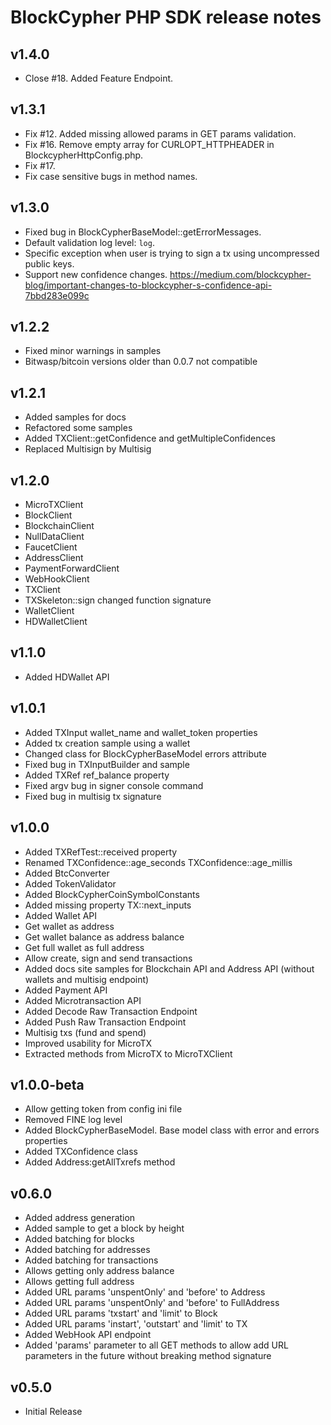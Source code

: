 BlockCypher PHP SDK release notes
=================================

v1.4.0
------
* Close #18. Added Feature Endpoint.

v1.3.1
------
* Fix #12. Added missing allowed params in GET params validation.
* Fix #16. Remove empty array for CURLOPT_HTTPHEADER in BlockcypherHttpConfig.php.
* Fix #17.
* Fix case sensitive bugs in method names.

v1.3.0
------
* Fixed bug in BlockCypherBaseModel::getErrorMessages.
* Default validation log level: `log`.
* Specific exception when user is trying to sign a tx using uncompressed public keys.
* Support new confidence changes. https://medium.com/blockcypher-blog/important-changes-to-blockcypher-s-confidence-api-7bbd283e099c

v1.2.2
------
* Fixed minor warnings in samples
* Bitwasp/bitcoin versions older than 0.0.7 not compatible

v1.2.1
------
* Added samples for docs
* Refactored some samples
* Added TXClient::getConfidence and getMultipleConfidences
* Replaced Multisign by Multisig

v1.2.0
------
* MicroTXClient
* BlockClient
* BlockchainClient
* NullDataClient
* FaucetClient
* AddressClient
* PaymentForwardClient
* WebHookClient
* TXClient
* TXSkeleton::sign changed function signature
* WalletClient
* HDWalletClient

v1.1.0
------
* Added HDWallet API

v1.0.1
------

* Added TXInput wallet_name and wallet_token properties
* Added tx creation sample using a wallet
* Changed class for BlockCypherBaseModel errors attribute
* Fixed bug in TXInputBuilder and sample
* Added TXRef ref_balance property
* Fixed argv bug in signer console command
* Fixed bug in multisig tx signature

v1.0.0
------

* Added TXRefTest::received property
* Renamed TXConfidence::age_seconds TXConfidence::age_millis
* Added BtcConverter
* Added TokenValidator
* Added BlockCypherCoinSymbolConstants
* Added missing property TX::next_inputs
* Added Wallet API
* Get wallet as address
* Get wallet balance as address balance
* Get full wallet as full address
* Allow create, sign and send transactions
* Added docs site samples for Blockchain API and Address API (without wallets and multisig endpoint)
* Added Payment API
* Added Microtransaction API
* Added Decode Raw Transaction Endpoint
* Added Push Raw Transaction Endpoint
* Multisig txs (fund and spend)
* Improved usability for MicroTX
* Extracted methods from MicroTX to MicroTXClient

v1.0.0-beta
-----------

* Allow getting token from config ini file
* Removed FINE log level
* Added BlockCypherBaseModel. Base model class with error and errors properties
* Added TXConfidence class
* Added Address:getAllTxrefs method

v0.6.0
------
* Added address generation
* Added sample to get a block by height
* Added batching for blocks
* Added batching for addresses
* Added batching for transactions
* Allows getting only address balance
* Allows getting full address
* Added URL params 'unspentOnly' and 'before' to Address
* Added URL params 'unspentOnly' and 'before' to FullAddress
* Added URL params 'txstart' and 'limit' to Block
* Added URL params 'instart', 'outstart' and 'limit' to TX
* Added WebHook API endpoint
* Added 'params' parameter to all GET methods to allow add URL parameters in the future without breaking method signature

v0.5.0
------
* Initial Release